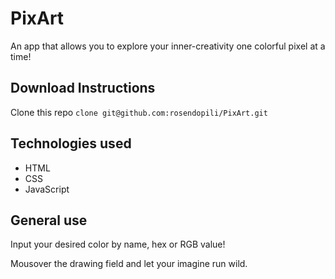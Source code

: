 
# PixArt

An app that allows you to explore your inner-creativity one colorful pixel at a time! 

## Download Instructions

Clone this repo `clone git@github.com:rosendopili/PixArt.git`

## Technologies used

* HTML 
* CSS 
* JavaScript 

## General use

Input your desired color by name, hex or RGB value!

Mousover the drawing field and let your imagine run wild. 

